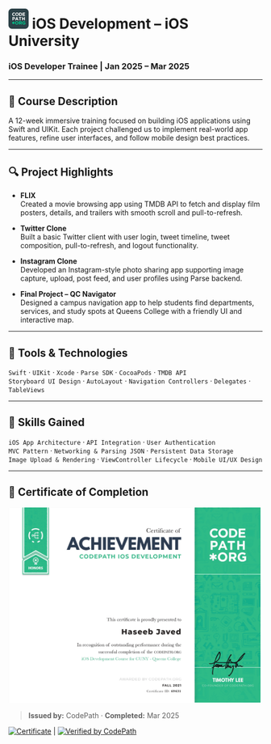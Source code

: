 # <img src="https://github.com/haseebjaved4652/Codepath-Intermediate-Web-Development-Course-Web102/blob/main/codepath%20logo.png?raw=true" alt="CodePath Logo" height="40"/> iOS Development – iOS University

### iOS Developer Trainee | Jan 2025 – Mar 2025  

---

## 📱 Course Description

A 12-week immersive training focused on building iOS applications using Swift and UIKit. Each project challenged us to implement real-world app features, refine user interfaces, and follow mobile design best practices.

---

## 🔍 Project Highlights

- **FLIX**  
  Created a movie browsing app using TMDB API to fetch and display film posters, details, and trailers with smooth scroll and pull-to-refresh.

- **Twitter Clone**  
  Built a basic Twitter client with user login, tweet timeline, tweet composition, pull-to-refresh, and logout functionality.

- **Instagram Clone**  
  Developed an Instagram-style photo sharing app supporting image capture, upload, post feed, and user profiles using Parse backend.

- **Final Project – QC Navigator**  
  Designed a campus navigation app to help students find departments, services, and study spots at Queens College with a friendly UI and interactive map.

---

## 🧰 Tools & Technologies

`Swift` · `UIKit` · `Xcode` · `Parse SDK` · `CocoaPods` · `TMDB API`  
`Storyboard UI Design` · `AutoLayout` · `Navigation Controllers` · `Delegates` · `TableViews`

---

## 🧠 Skills Gained

`iOS App Architecture` · `API Integration` · `User Authentication`  
`MVC Pattern` · `Networking & Parsing JSON` · `Persistent Data Storage`  
`Image Upload & Rendering` · `ViewController Lifecycle` · `Mobile UI/UX Design`

---

## 📜 Certificate of Completion

<img src="https://github.com/haseebjaved4652/Codepath-iOS-Development/blob/main/Certificate%20of%20Achievement.jpg?raw=true" alt="Certificate" width="500"/>

> **Issued by:** CodePath · **Completed:** Mar 2025  

[![Certificate](https://img.shields.io/badge/Certificate-View-blue?style=for-the-badge)](https://github.com/haseebjaved4652/Codepath-iOS-Development/blob/main/Certificate%20of%20Achievement.jpg) | [![Verified by CodePath](https://img.shields.io/badge/Verified_by-CodePath-brightgreen?style=for-the-badge)](https://www.codepath.org/)
